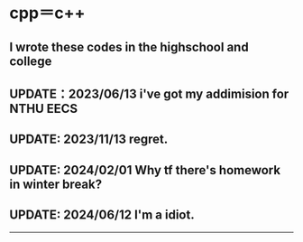 # cpp＝c++
## I wrote these codes in the highschool and college
## UPDATE：2023/06/13 i've got my addimision for NTHU EECS
## UPDATE: 2023/11/13 regret.
## UPDATE: 2024/02/01 Why tf there's homework in winter break?
## UPDATE: 2024/06/12 I'm a idiot.
---
